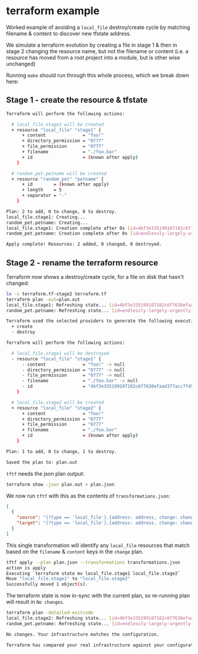 # terraform example

Worked example of avoiding a `local_file` destroy/create cycle by matching filename & content to discover new tfstate address.

We simulate a terraform evolution by creating a file in stage 1 & then in stage 2 changing the resource name, but not the filename or content (i.e. a resource has moved from a root project into a module, but is other wise unchanged)

Running `make` should run through this whole process, which we break down here:

## Stage 1 - create the resource & tfstate
```bash
Terraform will perform the following actions:

  # local_file.stage1 will be created
  + resource "local_file" "stage1" {
      + content              = "foo!"
      + directory_permission = "0777"
      + file_permission      = "0777"
      + filename             = "./foo.bar"
      + id                   = (known after apply)
    }

  # random_pet.petname will be created
  + resource "random_pet" "petname" {
      + id        = (known after apply)
      + length    = 5
      + separator = "-"
    }

Plan: 2 to add, 0 to change, 0 to destroy.
local_file.stage1: Creating...
random_pet.petname: Creating...
local_file.stage1: Creation complete after 0s [id=4bf3e335199107182c6f7638efaad377acc7f452]
random_pet.petname: Creation complete after 0s [id=endlessly-largely-urgently-driven-magpie]

Apply complete! Resources: 2 added, 0 changed, 0 destroyed.
```

## Stage 2 - rename the terraform resource

Terraform now shows a destroy/create cycle, for a file on disk that hasn't changed:

```bash
ln -s terraform.tf-stage2 terraform.tf
terraform plan -out=plan.out
local_file.stage1: Refreshing state... [id=4bf3e335199107182c6f7638efaad377acc7f452]
random_pet.petname: Refreshing state... [id=endlessly-largely-urgently-driven-magpie]

Terraform used the selected providers to generate the following execution plan. Resource actions are indicated with the following symbols:
  + create
  - destroy

Terraform will perform the following actions:

  # local_file.stage1 will be destroyed
  - resource "local_file" "stage1" {
      - content              = "foo!" -> null
      - directory_permission = "0777" -> null
      - file_permission      = "0777" -> null
      - filename             = "./foo.bar" -> null
      - id                   = "4bf3e335199107182c6f7638efaad377acc7f452" -> null
    }

  # local_file.stage2 will be created
  + resource "local_file" "stage2" {
      + content              = "foo!"
      + directory_permission = "0777"
      + file_permission      = "0777"
      + filename             = "./foo.bar"
      + id                   = (known after apply)
    }

Plan: 1 to add, 0 to change, 1 to destroy.

Saved the plan to: plan.out
```

`tftf` needs the json plan output:

```bash
terraform show -json plan.out > plan.json
```

We now run `tftf` with this as the contents of  `transformations.json`:

```json
[
  {
    "source": "[?type == 'local_file'].{address: address, change: change.before.{filename:filename, content:content}}",
    "target": "[?type == 'local_file'].{address: address, change: change.after.{filename:filename, content:content}}"
  }
]
```

This single transformation will identify any `local_file` resources that match based on the `filename` & `content` keys in the `change` plan.

```bash
tftf apply --plan plan.json --transformations transformations.json
action is apply
Executing `terraform state mv local_file.stage1 local_file.stage2`
Move "local_file.stage1" to "local_file.stage2"
Successfully moved 1 object(s).
```

The terraform state is now in-sync with the current plan, so re-running plan will result in `No changes`.

```bash
terraform plan -detailed-exitcode
local_file.stage2: Refreshing state... [id=4bf3e335199107182c6f7638efaad377acc7f452]
random_pet.petname: Refreshing state... [id=endlessly-largely-urgently-driven-magpie]

No changes. Your infrastructure matches the configuration.

Terraform has compared your real infrastructure against your configuration and found no differences, so no changes are needed.
```
